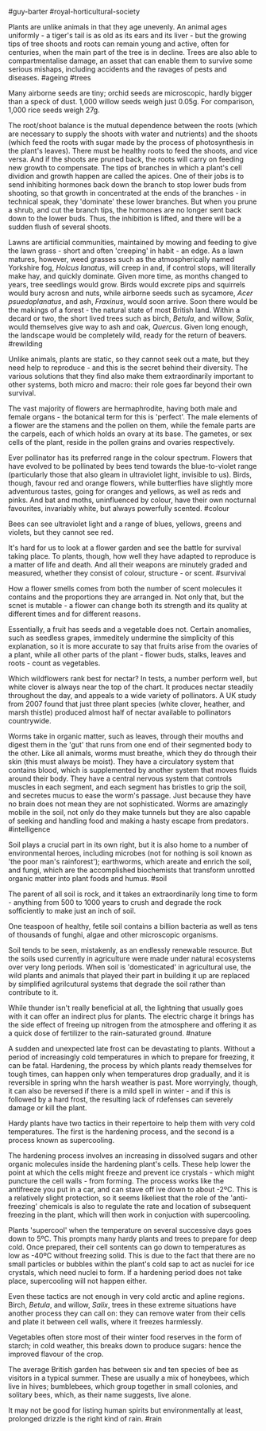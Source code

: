 #guy-barter #royal-horticultural-society 

Plants are unlike animals in that they age unevenly. An animal ages uniformly - a tiger's tail is as old as its ears and its liver - but the growing tips of tree shoots and roots can remain young and active, often for centuries, when the main part of the tree is in decline. Trees are also able to compartmentalise damage, an asset that can enable them to survive some serious mishaps, including accidents and the ravages of pests and diseases.
#ageing #trees 

Many airborne seeds are tiny; orchid seeds are microscopic, hardly bigger than a speck of dust. 1,000 willow seeds weigh just 0.05g. For comparison, 1,000 rice seeds weigh 27g.

The root/shoot balance is the mutual dependence between the roots (which are necessary to supply the shoots with water and nutrients) and the shoots (which feed the roots with sugar made by the process of photosynthesis in the plant's leaves). There must be healthy roots to feed the shoots, and vice versa. And if the shoots are pruned back, the roots will carry on feeding new growth to compensate.  The tips of branches in which a plant's cell dividion and growth happen are called the apices. One of their jobs is to send inhibiting hormones back down the branch to stop lower buds from shooting, so that growth in concentrated at the ends of the branches - in technical speak, they 'dominate' these lower branches. But when you prune a shrub, and cut the branch tips, the hormones are no longer sent back down to the lower buds. Thus, the inhibition is lifted, and there will be a sudden flush of several shoots. 

Lawns are artificial communities,  maintained by mowing and feeding to give the lawn grass - short and often 'creeping' in habit - an edge. As a lawn matures, however, weed grasses such as the atmospherically named Yorkshire fog, *Holcus lanatus*, will creep in and, if control stops, will literally make hay, and quickly dominate. Given more time, as months changed to years, tree seedlings would grow. Birds would excrete pips and squirrels would bury acrosn and nuts, while airborne seeds such as sycamore, *Acer psuedoplanatus*, and ash, *Fraxinus*, would soon arrive. Soon there would be the makings of a forest - the natural state of most British land. Within a decard or two, the short lived trees such as birch, *Betula*, and willow, *Salix*, would themselves give way to ash and oak, *Quercus*. Given long enough, the landscape would be completely wild, ready for the return of beavers. 
#rewilding

Unlike animals, plants are static, so they cannot seek out a mate, but they need help to reproduce - and this is the secret behind their diversity. The various solutions that they find also make them extraordinarily important to other systems, both micro and macro: their role goes far beyond their own survival.

The vast majority of flowers are hermaphrodite, having both male and female organs - the botanical term for this is 'perfect'. The male elements of a flower are the stamens and the pollen on them, while the female parts are the carpels, each of which holds an ovary at its base. The gametes, or sex cells of the plant, reside in the pollen grains and ovaries respectively.

Ever pollinator has its preferred range in the colour spectrum. Flowers that have evolved to be pollinated by bees tend towards the blue-to-violet range (particularly those that also gleam in ultraviolet light, invisible to us). Birds, though, favour red and orange flowers, while butterflies have slightly more adventurous tastes, going for oranges and yellows, as well as reds and pinks. And bat and moths, uninfluenced by colour, have their own nocturnal favourites, invariably white, but always powerfully scented.
#colour

Bees can see ultraviolet light and a range of blues, yellows, greens and violets, but they cannot see red.

It's hard for us to look at a flower garden and see the battle for survival taking place. To plants, though, how well they have adapted to reproduce is a matter of life and death. And all their weapons are minutely graded and measured, whether they consist of colour, structure - or scent.
#survival 

How a flower smells comes from both the number of scent molecules it contains and the proportions they are arranged in. Not only that, but the scnet is mutable - a flower can change both its strength and its quality at different times and for different reasons.

Essentially, a fruit has seeds and a vegetable does not. Certain anomalies, such as seedless grapes, immeditely undermine the simplicity of this explanation, so it is more accurate to say that fruits arise from the ovaries of a plant, while all other parts of the plant - flower buds, stalks, leaves and roots - count as vegetables.

Which wildflowers rank best for nectar? In tests, a number perform well, but white clover is always near the top of the chart. It produces nectar steadily throughout the day, and appeals to a wide variety of pollinators. A UK study from 2007 found that just three plant species (white clover, heather, and marsh thistle) produced almost half of nectar available to pollinators countrywide.

Worms take in organic matter, such as leaves, through their mouths and digest them in the 'gut' that runs from one end of their segmented body to the other. Like all animals, worms must breathe, which they do through their skin (this must always be moist). They have a circulatory system that contains blood, which is supplemented by another system that moves fluids around their body. They have a central nervous system that controls muscles in each segment, and each segment has bristles to grip the soil, and secretes mucus to ease the worm's passage. Just because they have no brain does not mean they are not sophisticated. Worms are amazingly mobile in the soil, not only do they make tunnels but they are also capable of seeking and handling food and making a hasty escape from predators.
#intelligence 

Soil plays a crucial part in its own right, but it is also home to a number of environmental heroes, including microbes (not for nothing is soil known as 'the poor man's rainforest'); earthworms, which areate and enrich the soil, and fungi, which are the accomplished biochemists that transform unrotted organic matter into plant foods and humus.
#soil 

The parent of all soil is rock, and it takes an extraordinarily long time to form - anything from 500 to 1000 years to crush and degrade the rock sofficiently to make just an inch of soil.

One teaspoon of healthy, fetile soil contains a billion bacteria as well as tens of thousands of funghi, algae and other microscopic organisms.

Soil tends to be seen, mistakenly, as an endlessly renewable resource. But the soils used currently in agriculture were made under natural ecosystems over very long periods. When soil is 'domesticated' in agricultural use, the wild plants and animals that played their part in building it up are replaced by simplified agrilcutural systems that degrade the soil rather than contribute to it.

While thunder isn't really beneficial at all, the lightning that usually goes with it can offer an indirect plus for plants. The electric charge it brings has the side effect of freeing up nitrogen from the atmosphere and offering it as a quick dose of fertilizer to the rain-saturated ground.
#nature 

A sudden and unexpected late frost can be devastating to plants. Without a period  of increasingly cold temperatures in which to prepare for freezing, it can be fatal. Hardening, the process by which  plants ready themselves for tough times, can happen only when temperatures drop gradually, and it is reversible in spring whn the harsh weather is past. More worryingly, though, it can also be reversed if there is a mild spell in winter - and if this is followed by a hard frost, the resulting lack of rdefenses can severely damage or kill the plant.

Hardy plants have two tactics in their repertoire to help them with very cold temperatures. The first is the hardening process, and the second is a process known as supercooling.

The hardening process involves an increasing in dissolved sugars and other organic molecules inside the hardening plant's cells. These help lower the point at which the cells might freeze and prevent ice crystals - which might puncture the cell walls - from forming. The process works like the antifreeze you put in a car, and can stave off ive down to about -2ºC. This is a relatively slight protection, so it seems likeliest that the role of the 'anti-freezing' chemicals is also to regulate the rate and location of subsequent freezing in the plant, which will then work in conjuction with supercooling.

Plants 'supercool' when the temperature on several successive days goes down to 5ºC. This prompts many hardy plants and trees to prepare for deep cold. Once prepared, their cell sontents can go down to temperatures as low as -40ºC without freezing solid. This is due to the fact that there are no small particles or bubbles within the plant's cold sap to act as nuclei for ice crystals, which need nuclei to form. If a hardening period does not take place, supercooling will not happen either.

Even these tactics are not enough in very cold arctic and apline regions. Birch, *Betula*, and willow, *Salix*, trees in these extreme situations have another process they can call on: they can remove water from their cells and plate it between cell walls, where it freezes harmlessly.

Vegetables often store most of their winter food reserves in the form of starch; in cold weather, this breaks down to produce sugars: hence the improved flavour of the crop.

The average British garden has between six and ten species of bee as visitors in a typical summer. These are usually a mix of honeybees, which live in hives; bumblebees, which group together in small colonies, and solitary bees, which, as their name suggests, live alone.

It may not be good for listing human spirits but environmentally at least, prolonged drizzle is the right kind of rain.
#rain 